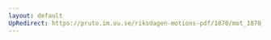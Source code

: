 ```yaml
---
layout: default
UpRedirect: https://pruto.im.uu.se/riksdagen-motions-pdf/1870/mot_1870__ak__fört/mot_1870__ak__fört-006.pdf
---
```

